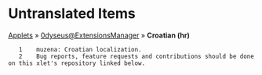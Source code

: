 # Untranslated Items
[Applets](../../../README.md) &#187; [0dyseus@ExtensionsManager](../README.md) &#187; **Croatian (hr)**

       1	muzena: Croatian localization.
       2	Bug reports, feature requests and contributions should be done on this xlet's repository linked below.

